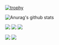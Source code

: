 [![trophy](https://github-profile-trophy.vercel.app/?username=tepcii)](https://github.com/ryo-ma/github-profile-trophy)

![Anurag's github stats](https://github-readme-stats.vercel.app/api?username=tepcii&show_icons=true&theme=radical)

![](http://github-profile-summary-cards.vercel.app/api/cards/profile-details?username=tepcii&theme=solarized)
![](http://github-profile-summary-cards.vercel.app/api/cards/repos-per-language?username=tepcii&theme=solarized)
![](http://github-profile-summary-cards.vercel.app/api/cards/most-commit-language?username=tepcii&theme=solarized)

![](http://github-profile-summary-cards.vercel.app/api/cards/stats?username=tepcii&theme=solarized)
![](http://github-profile-summary-cards.vercel.app/api/cards/productive-time?username=tepcii&theme=solarized&utcOffset=8)
